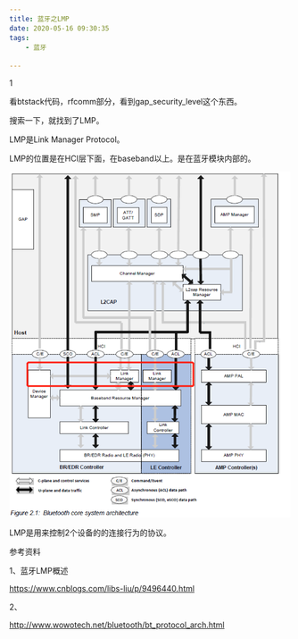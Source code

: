 ```yaml
---
title: 蓝牙之LMP
date: 2020-05-16 09:30:35
tags:
	- 蓝牙

---
```


1

看btstack代码，rfcomm部分，看到gap_security_level这个东西。

搜索一下，就找到了LMP。

LMP是Link Manager Protocol。

LMP的位置是在HCI层下面，在baseband以上。是在蓝牙模块内部的。

![img](../images/random_name/994833-20180818104038677-254315390.png)



LMP是用来控制2个设备的的连接行为的协议。



参考资料

1、蓝牙LMP概述

https://www.cnblogs.com/libs-liu/p/9496440.html

2、

http://www.wowotech.net/bluetooth/bt_protocol_arch.html